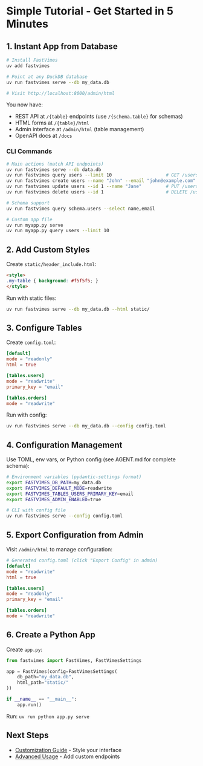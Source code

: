 # Simple Tutorial - Get Started in 5 Minutes

## 1. Instant App from Database

```bash
# Install FastVimes
uv add fastvimes

# Point at any DuckDB database
uv run fastvimes serve --db my_data.db

# Visit http://localhost:8000/admin/html
```

You now have:
- REST API at `/{table}` endpoints (use `/{schema.table}` for schemas)
- HTML forms at `/{table}/html`
- Admin interface at `/admin/html` (table management)
- OpenAPI docs at `/docs`

### CLI Commands
```bash
# Main actions (match API endpoints)
uv run fastvimes serve --db data.db
uv run fastvimes query users --limit 10                    # GET /users
uv run fastvimes create users --name "John" --email "john@example.com"  # POST /users
uv run fastvimes update users --id 1 --name "Jane"         # PUT /users?id=1
uv run fastvimes delete users --id 1                       # DELETE /users?id=1

# Schema support
uv run fastvimes query schema.users --select name,email

# Custom app file
uv run myapp.py serve
uv run myapp.py query users --limit 10
```

## 2. Add Custom Styles

Create `static/header_include.html`:
```html
<style>
.my-table { background: #f5f5f5; }
</style>
```

Run with static files:
```bash
uv run fastvimes serve --db my_data.db --html static/
```

## 3. Configure Tables

Create `config.toml`:
```toml
[default]
mode = "readonly"
html = true

[tables.users]
mode = "readwrite"
primary_key = "email"

[tables.orders]
mode = "readwrite"
```

Run with config:
```bash
uv run fastvimes serve --db my_data.db --config config.toml
```

## 4. Configuration Management

Use TOML, env vars, or Python config (see AGENT.md for complete schema):

```bash
# Environment variables (pydantic-settings format)
export FASTVIMES_DB_PATH=my_data.db
export FASTVIMES_DEFAULT_MODE=readwrite
export FASTVIMES_TABLES_USERS_PRIMARY_KEY=email
export FASTVIMES_ADMIN_ENABLED=true

# CLI with config file
uv run fastvimes serve --config config.toml
```

## 5. Export Configuration from Admin

Visit `/admin/html` to manage configuration:

```toml
# Generated config.toml (click "Export Config" in admin)
[default]
mode = "readwrite"
html = true

[tables.users]
mode = "readonly"
primary_key = "email"

[tables.orders]
mode = "readwrite"
```

## 6. Create a Python App

Create `app.py`:
```python
from fastvimes import FastVimes, FastVimesSettings

app = FastVimes(config=FastVimesSettings(
    db_path="my_data.db",
    html_path="static/"
))

if __name__ == "__main__":
    app.run()
```

Run: `uv run python app.py serve`

## Next Steps

- [Customization Guide](customization.md) - Style your interface
- [Advanced Usage](advanced.md) - Add custom endpoints
